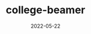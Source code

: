 ---
title: "college-beamer"
date: "2022-05-22"
description: "Customized beamer templates for colleges/institutes"
link:
    github: "https://github.com/liu-qilong/Beamer-LaTeX-Themes"
---